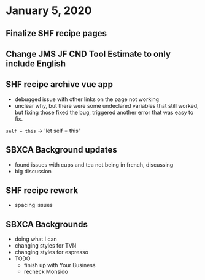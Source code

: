 # January 5, 2020

## Finalize SHF recipe pages

## Change JMS JF CND Tool Estimate to only include English

## SHF recipe archive vue app
- debugged issue with other links on the page not working
- unclear why, but there were some undeclared variables that still worked, but fixing those fixed the bug, triggered another error that was easy to fix. 

`self = this` -> 'let self = this'

## SBXCA Background updates
- found issues with cups and tea not being in french, discussing
- big discussion

## SHF recipe rework
- spacing issues

## SBXCA Backgrounds
- doing what I can
- changing styles for TVN
- changing styles for espresso
- TODO
	- finish up with Your Business
	- recheck Monsido